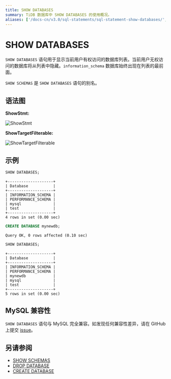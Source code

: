```yaml
---
title: SHOW DATABASES
summary: TiDB 数据库中 SHOW DATABASES 的使用概况。
aliases: ['/docs-cn/v3.0/sql-statements/sql-statement-show-databases/','/docs-cn/v3.0/reference/sql/statements/show-databases/']
---
```


# SHOW DATABASES

`SHOW DATABASES` 语句用于显示当前用户有权访问的数据库列表。当前用户无权访问的数据库将从列表中隐藏。`information_schema` 数据库始终出现在列表的最前面。

`SHOW SCHEMAS` 是 `SHOW DATABASES` 语句的别名。

## 语法图

**ShowStmt:**

![ShowStmt](https://docs-download.pingcap.com/media/images/docs-cn/sqlgram/ShowStmt.png)

**ShowTargetFilterable:**

![ShowTargetFilterable](https://docs-download.pingcap.com/media/images/docs-cn/sqlgram/ShowTargetFilterable.png)

## 示例


```sql
SHOW DATABASES;
```

```
+--------------------+
| Database           |
+--------------------+
| INFORMATION_SCHEMA |
| PERFORMANCE_SCHEMA |
| mysql              |
| test               |
+--------------------+
4 rows in set (0.00 sec)
```


```sql
CREATE DATABASE mynewdb;
```

```
Query OK, 0 rows affected (0.10 sec)
```


```sql
SHOW DATABASES;
```

```
+--------------------+
| Database           |
+--------------------+
| INFORMATION_SCHEMA |
| PERFORMANCE_SCHEMA |
| mynewdb            |
| mysql              |
| test               |
+--------------------+
5 rows in set (0.00 sec)
```

## MySQL 兼容性

`SHOW DATABASES` 语句与 MySQL 完全兼容。如发现任何兼容性差异，请在 GitHub 上提交 [issue](https://github.com/pingcap/tidb/issues/new/choose)。

## 另请参阅

* [SHOW SCHEMAS](/sql-statements/sql-statement-show-schemas.md)
* [DROP DATABASE](/sql-statements/sql-statement-drop-database.md)
* [CREATE DATABASE](/sql-statements/sql-statement-create-database.md)
